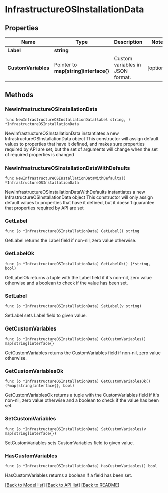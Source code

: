 # InfrastructureOSInstallationData

## Properties

Name | Type | Description | Notes
------------ | ------------- | ------------- | -------------
**Label** | **string** |  | 
**CustomVariables** | Pointer to **map[string]interface{}** | Custom variables in JSON format. | [optional] 

## Methods

### NewInfrastructureOSInstallationData

`func NewInfrastructureOSInstallationData(label string, ) *InfrastructureOSInstallationData`

NewInfrastructureOSInstallationData instantiates a new InfrastructureOSInstallationData object
This constructor will assign default values to properties that have it defined,
and makes sure properties required by API are set, but the set of arguments
will change when the set of required properties is changed

### NewInfrastructureOSInstallationDataWithDefaults

`func NewInfrastructureOSInstallationDataWithDefaults() *InfrastructureOSInstallationData`

NewInfrastructureOSInstallationDataWithDefaults instantiates a new InfrastructureOSInstallationData object
This constructor will only assign default values to properties that have it defined,
but it doesn't guarantee that properties required by API are set

### GetLabel

`func (o *InfrastructureOSInstallationData) GetLabel() string`

GetLabel returns the Label field if non-nil, zero value otherwise.

### GetLabelOk

`func (o *InfrastructureOSInstallationData) GetLabelOk() (*string, bool)`

GetLabelOk returns a tuple with the Label field if it's non-nil, zero value otherwise
and a boolean to check if the value has been set.

### SetLabel

`func (o *InfrastructureOSInstallationData) SetLabel(v string)`

SetLabel sets Label field to given value.


### GetCustomVariables

`func (o *InfrastructureOSInstallationData) GetCustomVariables() map[string]interface{}`

GetCustomVariables returns the CustomVariables field if non-nil, zero value otherwise.

### GetCustomVariablesOk

`func (o *InfrastructureOSInstallationData) GetCustomVariablesOk() (*map[string]interface{}, bool)`

GetCustomVariablesOk returns a tuple with the CustomVariables field if it's non-nil, zero value otherwise
and a boolean to check if the value has been set.

### SetCustomVariables

`func (o *InfrastructureOSInstallationData) SetCustomVariables(v map[string]interface{})`

SetCustomVariables sets CustomVariables field to given value.

### HasCustomVariables

`func (o *InfrastructureOSInstallationData) HasCustomVariables() bool`

HasCustomVariables returns a boolean if a field has been set.


[[Back to Model list]](../README.md#documentation-for-models) [[Back to API list]](../README.md#documentation-for-api-endpoints) [[Back to README]](../README.md)


